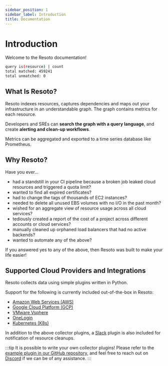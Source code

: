 ```yaml
---
sidebar_position: 1
sidebar_label: Introduction
title: Documentation
---
```


# Introduction

Welcome to the Resoto documentation!

```bash title="Hello World in Resoto 👋🌎"
query is(resource) | count
total matched: 459241
total unmatched: 0
```

## What Is Resoto?

Resoto indexes resources, captures dependencies and maps out your infrastructure in an understandable graph. The graph contains metrics for each resource.

Developers and SREs can **search the graph with a query language**, and create **alerting and clean-up workflows**.

Metrics can be aggregated and exported to a time series database like Prometheus.

## Why Resoto?

Have you ever...

- had a standstill in your CI pipeline because a broken job leaked cloud resources and triggered a quota limit?
- wanted to find all expired certificates?
- had to change the tags of thousands of EC2 instances?
- needed to delete all unused EBS volumes with no I/O in the past month?
- wished for an aggregate view of resource usage across all cloud services?
- tediously created a report of the cost of a project across different accounts or cloud services?
- manually cleaned up orphaned load balancers that had no active backends?
- wanted to automate any of the above?

If you answered yes to any of the above, then Resoto was built to make your life easier!

## Supported Cloud Providers and Integrations

Resoto collects data using simple plugins written in Python.

Support for the following is currently included out-of-the-box in Resoto:

- [Amazon Web Services (AWS)](https://aws.amazon.com)
- [Google Cloud Platform (GCP)](https://console.cloud.google.com)
- [VMware Vsphere](https://www.vmware.com/products/vsphere.html)
- [OneLogin](http://www.onelogin.com)
- [Kubernetes (K8s)](https://kubernetes.io)

In addition to the above collector plugins, a [Slack](https://slack.com) plugin is also included for notification of resource cleanups.

:::tip
It is possible to write your own collector plugins! Please refer to the [example plugin in our GitHub repository](https://github.com/someengineering/cloudkeeper/tree/main/plugins/example_collector), and feel free to reach out on [Discord](https://discord.gg/someengineering) if we can be of any assistance.
:::
